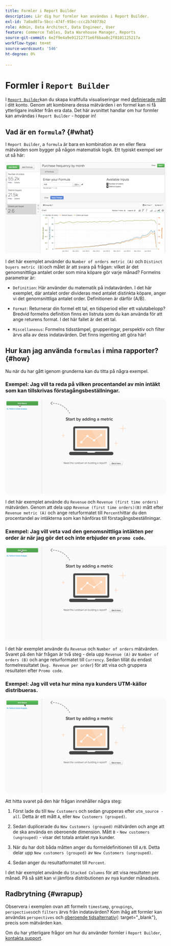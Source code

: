 ```yaml
---
title: Formler i Report Builder
description: Lär dig hur formler kan användas i Report Builder.
exl-id: 7a0ad07a-5bcc-474f-95bc-ccc2b74073b2
role: Admin, Data Architect, Data Engineer, User
feature: Commerce Tables, Data Warehouse Manager, Reports
source-git-commit: 6e2f9e4a9e91212771e6f6baa8c2f8101125217a
workflow-type: tm+mt
source-wordcount: '546'
ht-degree: 0%

---
```


# Formler i `Report Builder`

I [`Report Builder`](../../tutorials/using-visual-report-builder.md)kan du skapa kraftfulla visualiseringar med [definierade mått](../../data-user/reports/ess-manage-data-metrics.md) i ditt konto. Genom att kombinera dessa mätvärden i en formel kan ni få ytterligare insikter från era data. Det här avsnittet handlar om hur formler kan användas i `Report Builder` - hoppar in!

## Vad är en `formula`? {#what}

I `Report Builder`, a `formula` är bara en kombination av en eller flera mätvärden som bygger på någon matematisk logik. Ett typiskt exempel ser ut så här:

![](../../assets/formula-example.png)

I det här exemplet använder du `Number of orders metric (A)` och `Distinct buyers metric (B)`och målet är att svara på frågan: vilket är det genomsnittliga antalet order som mina köpare gör varje månad? Formelns parametrar är:

* `Definition`: Här använder du matematik på indatavärden. I det här exemplet, där antalet order divideras med antalet distinkta köpare, anger vi det genomsnittliga antalet order. Definitionen är därför (A/B).

* `Format`: Returnerar din formel ett tal, en tidsperiod eller ett valutabelopp? Bredvid formelns definition finns en listruta som du kan använda för att ange returens format. I det här fallet är det ett tal.

* `Miscellaneous`: Formelns tidsstämpel, grupperingar, perspektiv och filter ärvs alla av dess indatavärden. Det finns ingenting att göra här!

## Hur kan jag använda `formulas` i mina rapporter? {#how}

Nu när du har gått igenom grunderna kan du titta på några exempel.

### Exempel: Jag vill ta reda på vilken procentandel av min intäkt som kan tillskrivas förstagångsbeställningar.

![Använda formler för att hitta procentandelen av intäkt som härrör från förstagångsorder](../../assets/first_time_orders.gif)

I det här exemplet använde du `Revenue` och `Revenue (first time orders)` mätvärden. Genom att dela upp `Revenue (first time orders)(B)` mått efter `Revenue metric (A)` och ange returformatet till `Percent`hittar du den procentandel av intäkterna som kan hänföras till förstagångsbeställningar.

### Exempel: Jag vill veta vad den genomsnittliga intäkten per order är när jag gör det och inte erbjuder en `promo code`.

![Använda formler för att hitta den genomsnittliga intäkten per order med och utan kampanjkoder](../../assets/promo_code.gif)

I det här exemplet använde du `Revenue` och `Number of orders` mätvärden. Svaret på den här frågan är två steg - dela upp `Revenue (A)` av `Number of orders (B)` och ange returformatet till `Currency`. Sedan tillät du endast formelresultatet (`Avg. Revenue per order`) för att visa och gruppera resultaten efter `Promo code`.

### Exempel: Jag vill veta hur mina nya kunders UTM-källor distribueras.

![Använda formler för att hitta distributionen av nya kunders UTM-källor](../../assets/distro.gif)

Att hitta svaret på den här frågan innehåller några steg:

1. Först lade du till `New Customers` och sedan grupperas efter `utm_source - all`. Detta är ett mått `A`, eller `New Customers (grouped)`.

1. Sedan duplicerade du `New Customers (grouped)` mätvärden och ange att de ska använda en oberoende dimension. Mått `B` - `New customers (ungrouped)` - visar det totala antalet nya kunder.

1. När du har dolt båda måtten anger du formeldefinitionen till `A/B`. Detta delar upp `New customers (grouped)` av `New Customers (ungrouped)`.

1. Sedan anger du resultatformatet till `Percent`.

I det här exemplet använde du `Stacked Columns` för att visa resultaten per månad. På så sätt kan vi jämföra distributionen av nya kunder månadsvis.

## Radbrytning {#wrapup}

Observera i exemplen ovan att formeln `timestamp`, `groupings`, `perspectives`och `filters` ärvs från indatavärden? Kom ihåg att formler kan användas `perspectives` och [oberoende tidsalternativ](../../tutorials/time-options-visual-rpt-bldr.md){: target=&quot;_blank&quot;}, precis som mätvärden kan.

Om du har ytterligare frågor om hur du använder formler i `Report Builder`, [kontakta support](https://experienceleague.adobe.com/docs/commerce-knowledge-base/kb/troubleshooting/miscellaneous/mbi-service-policies.html).
